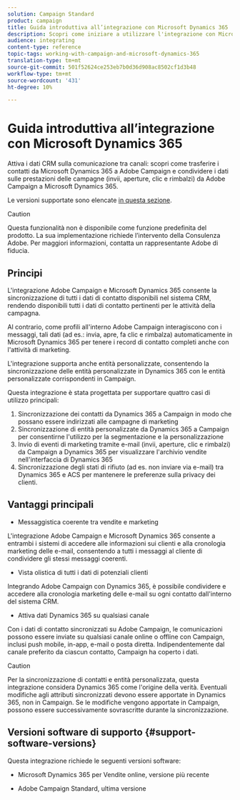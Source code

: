 ```yaml
---
solution: Campaign Standard
product: campaign
title: Guida introduttiva all’integrazione con Microsoft Dynamics 365
description: Scopri come iniziare a utilizzare l'integrazione con Microsoft Dynamics 365
audience: integrating
content-type: reference
topic-tags: working-with-campaign-and-microsoft-dynamics-365
translation-type: tm+mt
source-git-commit: 501f52624ce253eb7b0d36d908ac8502cf1d3b48
workflow-type: tm+mt
source-wordcount: '431'
ht-degree: 10%

---
```



# Guida introduttiva all’integrazione con Microsoft Dynamics 365

Attiva i dati CRM sulla comunicazione tra canali: scopri come trasferire i contatti da Microsoft Dynamics 365 a  Adobe Campaign e condividere i dati sulle prestazioni delle campagne (invii, aperture, clic e rimbalzi) da  Adobe Campaign a Microsoft Dynamics 365.

Le versioni supportate sono elencate [in questa sezione](#support-software-versions).

>[!CAUTION]
>
>Questa funzionalità non è disponibile come funzione predefinita del prodotto. La sua implementazione richiede l’intervento della Consulenza Adobe. Per maggiori informazioni, contatta un rappresentante Adobe di fiducia.

## Principi

L&#39;integrazione  Adobe Campaign e Microsoft Dynamics 365 consente la sincronizzazione di tutti i dati di contatto disponibili nel sistema CRM, rendendo disponibili tutti i dati di contatto pertinenti per le attività della campagna.

Al contrario, come profili all&#39;interno  Adobe Campaign interagiscono con i messaggi, tali dati (ad es.: invia, apre, fa clic e rimbalza) automaticamente in Microsoft Dynamics 365 per tenere i record di contatto completi anche con l&#39;attività di marketing.

L&#39;integrazione supporta anche entità personalizzate, consentendo la sincronizzazione delle entità [](../../integrating/using/map-campaign-custom-resources-and-dynamics-365-custom-entities.md) personalizzate in Dynamics 365 con le entità personalizzate corrispondenti in Campaign.

Questa integrazione è stata progettata per supportare quattro casi di utilizzo principali:

1. Sincronizzazione dei contatti da Dynamics 365 a Campaign in modo che possano essere indirizzati alle campagne di marketing
1. Sincronizzazione di entità personalizzate da Dynamics 365 a Campaign per consentirne l&#39;utilizzo per la segmentazione e la personalizzazione
1. Invio di eventi di marketing tramite e-mail (invii, aperture, clic e rimbalzi) da Campaign a Dynamics 365 per visualizzare l&#39;archivio vendite nell&#39;interfaccia di Dynamics 365
1. Sincronizzazione degli stati di rifiuto (ad es. non inviare via e-mail) tra Dynamics 365 e ACS per mantenere le preferenze sulla privacy dei clienti.

## Vantaggi principali

* Messaggistica coerente tra vendite e marketing

L&#39;integrazione  Adobe Campaign e Microsoft Dynamics 365 consente a entrambi i sistemi di accedere alle informazioni sui clienti e alla cronologia marketing delle e-mail, consentendo a tutti i messaggi al cliente di condividere gli stessi messaggi coerenti.

* Vista olistica di tutti i dati di potenziali clienti

Integrando  Adobe Campaign con Dynamics 365, è possibile condividere e accedere alla cronologia marketing delle e-mail su ogni contatto dall&#39;interno del sistema CRM.

* Attiva dati Dynamics 365 su qualsiasi canale

Con i dati di contatto sincronizzati su  Adobe Campaign, le comunicazioni possono essere inviate su qualsiasi canale online o offline con Campaign, inclusi push mobile, in-app, e-mail o posta diretta. Indipendentemente dal canale preferito da ciascun contatto, Campaign ha coperto i dati.

>[!CAUTION]
>
>Per la sincronizzazione di contatti e entità personalizzata, questa integrazione considera Dynamics 365 come l&#39;origine della verità.  Eventuali modifiche agli attributi sincronizzati devono essere apportate in Dynamics 365, non in Campaign.  Se le modifiche vengono apportate in Campaign, possono essere successivamente sovrascritte durante la sincronizzazione.

## Versioni software di supporto {#support-software-versions}

Questa integrazione richiede le seguenti versioni software:

* Microsoft Dynamics 365 per Vendite online, versione più recente

*  Adobe Campaign Standard, ultima versione

